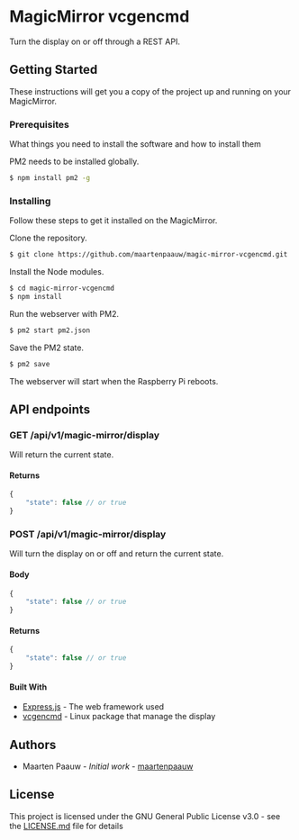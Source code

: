 # MagicMirror vcgencmd

Turn the display on or off through a REST API.

## Getting Started

These instructions will get you a copy of the project up and running on your MagicMirror.

### Prerequisites

What things you need to install the software and how to install them

PM2 needs to be installed globally.

```bash
$ npm install pm2 -g
```

### Installing

Follow these steps to get it installed on the MagicMirror.

Clone the repository.

```bash
$ git clone https://github.com/maartenpaauw/magic-mirror-vcgencmd.git
```

Install the Node modules.

```bash
$ cd magic-mirror-vcgencmd
$ npm install
```

Run the webserver with PM2.

```bash
$ pm2 start pm2.json
```

Save the PM2 state.

```bash
$ pm2 save
```

The webserver will start when the Raspberry Pi reboots.

## API endpoints

### GET /api/v1/magic-mirror/display

Will return the current state.

#### Returns

```javascript
{
    "state": false // or true
}
```

### POST /api/v1/magic-mirror/display

Will turn the display on or off and return the current state.

#### Body

```javascript
{
    "state": false // or true
}
```

#### Returns

```javascript
{
    "state": false // or true
}
```

#### Built With

* [Express.js](https://expressjs.com/) - The web framework used
* [vcgencmd](https://www.elinux.org/RPI_vcgencmd_usage) - Linux package that manage the display

## Authors

* Maarten Paauw - *Initial work* - [maartenpaauw](https://github.com/maartenpaauw)

## License

This project is licensed under the GNU General Public License v3.0 - see the [LICENSE.md](https://github.com/maartenpaauw/magic-mirror-vcgencmd/blob/master/LICENSE.md) file for details
